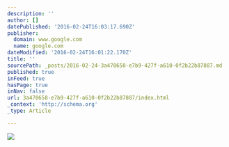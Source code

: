 ```yaml
---
description: ''
author: []
datePublished: '2016-02-24T16:03:17.690Z'
publisher:
  domain: www.google.com
  name: google.com
dateModified: '2016-02-24T16:01:22.170Z'
title: ''
sourcePath: _posts/2016-02-24-3a470658-e7b9-427f-a610-0f2b22b87887.md
published: true
inFeed: true
hasPage: true
inNav: false
url: 3a470658-e7b9-427f-a610-0f2b22b87887/index.html
_context: 'http://schema.org'
_type: Article

---
```

![](https://encrypted-tbn2.gstatic.com/images?q=tbn:ANd9GcT5ZwJuSECOncSo0qr2sY81fbl-lyUM8qcRB7UljuSMhclHSHI4T7NV42ZXmBl3szBr04WMToWM)